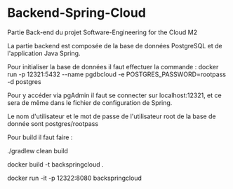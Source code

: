 # Backend-Spring-Cloud
Partie Back-end du projet Software-Engineering for the Cloud M2


La partie backend est composée de la base de données PostgreSQL et de l'application Java Spring.

Pour initialiser la base de données il faut effectuer la commande :
docker run -p 12321:5432 --name pgdbcloud -e POSTGRES_PASSWORD=rootpass -d postgres

Pour y accéder via pgAdmin il faut se connecter sur localhost:12321, et ce sera de même dans le fichier de configuration de Spring.

Le nom d'utilisateur et le mot de passe de l'utilisateur root de la base de donnée sont postgres/rootpass

Pour build il faut faire :

./gradlew clean build

docker build -t backspringcloud .

docker run -it -p 12322:8080 backspringcloud